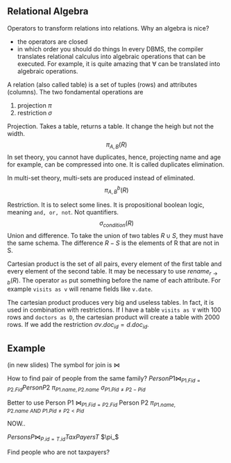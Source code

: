 ## Relational Algebra
Operators to transform relations into relations.
Why an algebra is nice?
- the operators are closed
- in which order you should do things
In every DBMS, the compiler translates relational calculus into algebraic operations that can be executed.
For example, it is quite amazing that $\forall$ can be translated into algebraic operations.

A relation (also called table) is a set of tuples (rows) and attributes (columns).
The two fondamental operations are
1. projection $\pi$
2. restriction $\sigma$

Projection.
Takes a table, returns a table. It change the heigh but not the width.
$$\pi_{A,B}(R)$$
In set theory, you cannot have duplicates, hence, projecting name and age for example, can be compressed into one.
It is called duplicates elimination.

In multi-set theory, multi-sets are produced instead of eliminated.
$$\pi_{A,B}^b(R)$$

Restriction.
It is to select some lines.
It is propositional boolean logic, meaning `and, or, not`. Not quantifiers.
$$\sigma_{condition}(R)$$
Union and difference.
To take the union of two tables $R\cup S$, they must have the same schema.
The difference $R-S$ is the elements of R that are not in S.

Cartesian product is the set of all pairs, every element of the first table and every element of the second table.
It may be necessary to use $rename_{r\rightarrow b}(R)$.
The operator `as` put something before the name of each attribute.
For example `visits as v` will rename fields like `v.date`.

The cartesian product produces very big and useless tables.
In fact, it is used in combination with restrictions.
If I have a table `visits as V` with 100 rows and `doctors as D`, the cartesian product will create a table with 2000 rows.
If we add the restriction $\sigma{v.doc_{id}=d.doc_{id}}$.

## Example
(in new slides)
The symbol for join is $\bowtie$

How to find pair of people from the same family?
$Person P1 \bowtie_{P1.Fid=P2.Fid} Person P2$
$\pi_{P1.name, P2.name}$
$\sigma_{P1.Pid\neq P2-Pid}$

Better to use
Person P1 $\bowtie_{P1.Fid=P2.Fid}$ Person P2
$\pi_{P1.name, P2.name\ AND\ P1.Pid\neq P2<Pid}$

NOW..

$Persons P \bowtie_{P.id=T.id} TaxPayers T$
$\pi_$

Find people who are not taxpayers?
